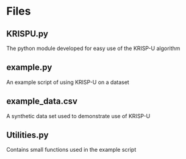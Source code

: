# Files
## KRISPU.py
The python module developed for easy use of the KRISP-U algorithm
## example.py
An example script of using KRISP-U on a dataset
## example_data.csv
A synthetic data set used to demonstrate use of KRISP-U
## Utilities.py 
Contains small functions used in the example script



